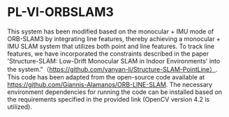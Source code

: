 # PL-VI-ORBSLAM3
This system has been modified based on the monocular + IMU mode of ORB-SLAM3 by integrating line features, thereby achieving a monocular + IMU SLAM system that utilizes both point and line features. 
To track line features, we have incorporated the constraints described in the paper 'Structure-SLAM: Low-Drift Monocular SLAM in Indoor Environments' into the system."（https://github.com/yanyan-li/Structure-SLAM-PointLine）.
This code has been adapted from the open-source code available at https://github.com/Giannis-Alamanos/ORB-LINE-SLAM. The necessary environment dependencies for running the code can be installed based on the requirements specified in the provided link (OpenCV version 4.2 is utilized).
